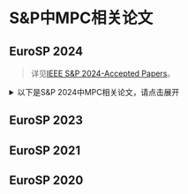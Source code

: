 # S&P中MPC相关论文


## EuroSP 2024

> 详见[IEEE S&P 2024-Accepted Papers](xxx)。

<details>
<summary>以下是S&P 2024中MPC相关论文，请点击展开</summary>

+ ***Communication-Efficient Secure Logistic Regression***
  + 基于函数秘密共享和查找表的安全两方逻辑回归
+ ***Efficient and Secure Two Party Maximum Computing via Incremental Distributed Point Functions***
  + 基于函数秘密共享的安全两方最大值计算
+ ***Practical Constructions for Single Input Functionality against a Dishonest Majority***
  + 不诚实大多数的安全多方单输入功能函数计算

</details>

## EuroSP 2023

## EuroSP 2021

## EuroSP 2020
